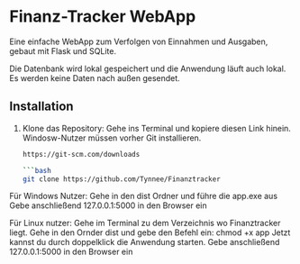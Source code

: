 # Finanz-Tracker WebApp

Eine einfache WebApp zum Verfolgen von Einnahmen und Ausgaben, gebaut mit Flask und SQLite.

Die Datenbank wird lokal gespeichert und die Anwendung läuft auch lokal. Es werden keine Daten nach außen gesendet.

## Installation

1. Klone das Repository:
   Gehe ins Terminal und kopiere diesen Link hinein.
   Windosw-Nutzer müssen vorher Git installieren.
   
   ```bash
   https://git-scm.com/downloads

   ```bash
   git clone https://github.com/Tynnee/Finanztracker

Für Windows Nutzer:
Gehe in den dist Ordner und führe die app.exe aus
Gebe anschließend 127.0.0.1:5000 in den Browser ein


Für Linux nutzer:
Gehe im Terminal zu dem Verzeichnis wo Finanztracker liegt.
Gehe in den Ornder dist und gebe den Befehl ein: chmod +x app
Jetzt kannst du durch doppelklick die Anwendung starten.
Gebe anschließend 127.0.0.1:5000 in den Browser ein